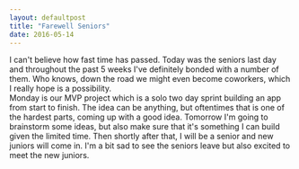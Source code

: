 ```yaml
---
layout: defaultpost
title: "Farewell Seniors"
date: 2016-05-14
---
```


I can't believe how fast time has passed. Today was the seniors last day and throughout the past 5 weeks I've definitely bonded with a number of them. Who knows, down the road we might even become coworkers, which I really hope is a possibility.<br />
Monday is our MVP project which is a solo two day sprint building an app from start to finish. The idea can be anything, but oftentimes that is one of the hardest parts, coming up with a good idea. Tomorrow I'm going to brainstorm some ideas, but also make sure that it's something I can build given the limited time. Then shortly after that, I will be a senior and new juniors will come in. I'm a bit sad to see the seniors leave but also excited to meet the new juniors.